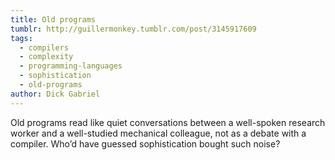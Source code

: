 ```yaml
---
title: Old programs
tumblr: http://guillermonkey.tumblr.com/post/3145917609
tags:
  - compilers
  - complexity
  - programming-languages
  - sophistication
  - old-programs
author: Dick Gabriel
---
```


Old programs read like quiet conversations between a well-spoken research worker and a well-studied mechanical colleague, not as a debate with a compiler. Who’d have guessed sophistication bought such noise?
